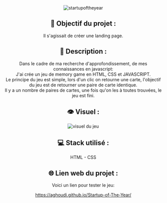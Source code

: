 <div align=center><img src="https://user-images.githubusercontent.com/27373255/132261803-187f4ecf-a318-403e-8de9-ff8a9dc5214b.png" alt="startupoftheyear"/></div>
<h2 align=center>🎯 Objectif du projet :</h2>
<p align=center>Il s'agissait de créer une landing page.</p>

<h2 align=center>📝 Description :</h2>

<p align=center>Dans le cadre de ma recherche d'approfondissement, de mes connaissances en javascript:</br>
J'ai crée un jeu de memory game en HTML, CSS et JAVASCRIPT.</br>
Le principe du jeu est simple, lors d'un clic on retourne une carte, l'objectif du jeu est de retourner une paire de carte identique.</br>
Il y a un nombre de paires de cartes, une fois qu'on les à toutes trouvées, le jeu est fini.</p>

<h2 align=center>👁️ Visuel :</h2>
<div align=center><img src="https://i.postimg.cc/XvK18NBm/memory.jpg" alt="visuel du jeu"</div>

<h2 align=center>💻 Stack utilisé :</h2>

<p align=center>HTML - CSS</p>

<h2 align=center>🌐 Lien web du projet :</h2>

<p align=center>Voici un lien pour tester le jeu:

  <a title="https://aghoudi.github.io/Startup-of-The-Year/" role="link" target="_blank" class="text-bold" rel="noopener noreferrer" href="https://aghoudi.github.io/Startup-of-The-Year/">https://aghoudi.github.io/Startup-of-The-Year/</a></p>

